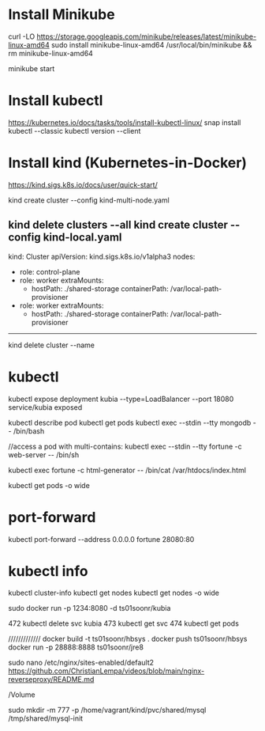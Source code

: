
# Install Minikube
curl -LO https://storage.googleapis.com/minikube/releases/latest/minikube-linux-amd64
sudo install minikube-linux-amd64 /usr/local/bin/minikube && rm minikube-linux-amd64

minikube start

# Install kubectl
https://kubernetes.io/docs/tasks/tools/install-kubectl-linux/
snap install kubectl --classic
kubectl version --client

# Install kind (Kubernetes-in-Docker)
https://kind.sigs.k8s.io/docs/user/quick-start/

kind create cluster --config kind-multi-node.yaml 

kind delete clusters --all
kind create cluster --config kind-local.yaml
------
kind: Cluster 
apiVersion: kind.sigs.k8s.io/v1alpha3 
nodes: 
- role: control-plane 
- role: worker
  extraMounts: 
  - hostPath: ./shared-storage
    containerPath: /var/local-path-provisioner
- role: worker
  extraMounts: 
  - hostPath: ./shared-storage
    containerPath: /var/local-path-provisioner
------

kind delete cluster --name

# kubectl

kubectl expose deployment kubia --type=LoadBalancer --port 18080 service/kubia exposed 

kubectl describe pod
kubectl get pods
kubectl exec --stdin --tty mongodb -- /bin/bash

//access a pod with multi-contains:
kubectl exec --stdin --tty fortune -c web-server -- /bin/sh

kubectl exec fortune -c html-generator -- /bin/cat /var/htdocs/index.html

kubectl get pods -o wide
# port-forward
kubectl port-forward --address 0.0.0.0 fortune 28080:80

# kubectl info
kubectl cluster-info
kubectl get nodes 
kubectl get nodes -o wide

sudo docker run -p 1234:8080 -d ts01soonr/kubia

  472  kubectl delete svc kubia
  473  kubectl get svc
  474  kubectl get pods

/////////////
docker build -t ts01soonr/hbsys .
docker push ts01soonr/hbsys
docker run -p 28888:8888 ts01soonr/jre8



sudo nano /etc/nginx/sites-enabled/default2
https://github.com/ChristianLempa/videos/blob/main/nginx-reverseproxy/README.md

/Volume

sudo mkdir -m 777 -p /home/vagrant/kind/pvc/shared/mysql
/tmp/shared/mysql-init